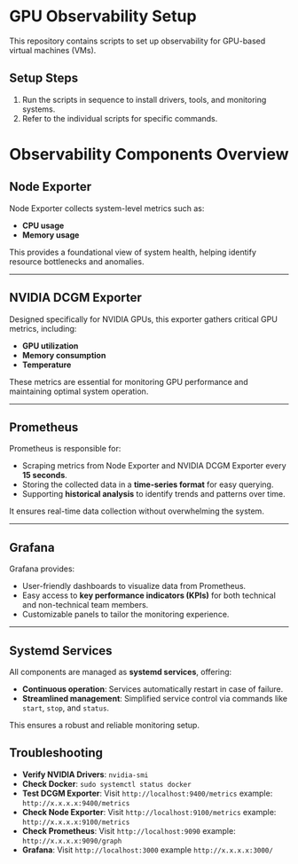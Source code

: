 # GPU Observability Setup

This repository contains scripts to set up observability for GPU-based virtual machines (VMs).

## Setup Steps
1. Run the scripts in sequence to install drivers, tools, and monitoring systems.
2. Refer to the individual scripts for specific commands.


# Observability Components Overview

## Node Exporter
Node Exporter collects system-level metrics such as:
- **CPU usage**
- **Memory usage**

This provides a foundational view of system health, helping identify resource bottlenecks and anomalies.

---

## NVIDIA DCGM Exporter
Designed specifically for NVIDIA GPUs, this exporter gathers critical GPU metrics, including:
- **GPU utilization**
- **Memory consumption**
- **Temperature**

These metrics are essential for monitoring GPU performance and maintaining optimal system operation.

---

## Prometheus
Prometheus is responsible for:
- Scraping metrics from Node Exporter and NVIDIA DCGM Exporter every **15 seconds**.
- Storing the collected data in a **time-series format** for easy querying.
- Supporting **historical analysis** to identify trends and patterns over time.

It ensures real-time data collection without overwhelming the system.

---

## Grafana
Grafana provides:
- User-friendly dashboards to visualize data from Prometheus.
- Easy access to **key performance indicators (KPIs)** for both technical and non-technical team members.
- Customizable panels to tailor the monitoring experience.

---

## Systemd Services
All components are managed as **systemd services**, offering:
- **Continuous operation**: Services automatically restart in case of failure.
- **Streamlined management**: Simplified service control via commands like `start`, `stop`, and `status`.

This ensures a robust and reliable monitoring setup.

## Troubleshooting
- **Verify NVIDIA Drivers**: `nvidia-smi`
- **Check Docker**: `sudo systemctl status docker`
- **Test DCGM Exporter**: Visit `http://localhost:9400/metrics` example: `http://x.x.x.x:9400/metrics`
- **Check Node Exporter**: Visit `http://localhost:9100/metrics` example: `http://x.x.x.x:9100/metrics`
- **Check Prometheus**: Visit `http://localhost:9090` example: `http://x.x.x.x:9090/graph`
- **Grafana**: Visit `http://localhost:3000` example `http://x.x.x.x:3000/`
